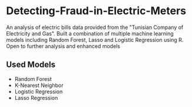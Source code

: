 # Detecting-Fraud-in-Electric-Meters
An analysis of electric bills data provided from the "Tunisian Company of Electricity and Gas". Built a combination of multiple machine learning models including Random Forest, Lasso and Logistic Regression using R. Open to further analysis and enhanced models
## Used Models
- Random Forest
- K-Nearest Neighbor
- Logistic Regression
- Lasso Regression
